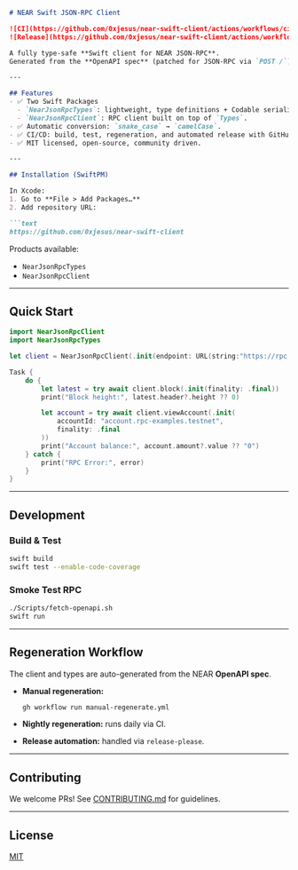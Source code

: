 ````markdown
# NEAR Swift JSON-RPC Client

![CI](https://github.com/0xjesus/near-swift-client/actions/workflows/ci.yml/badge.svg)
![Release](https://github.com/0xjesus/near-swift-client/actions/workflows/release-please.yml/badge.svg)

A fully type-safe **Swift client for NEAR JSON-RPC**.  
Generated from the **OpenAPI spec** (patched for JSON-RPC via `POST /`) with best practices for Swift developers.

---

## Features
- ✅ Two Swift Packages
  - `NearJsonRpcTypes`: lightweight, type definitions + Codable serialization.
  - `NearJsonRpcClient`: RPC client built on top of `Types`.
- ✅ Automatic conversion: `snake_case` → `camelCase`.
- ✅ CI/CD: build, test, regeneration, and automated release with GitHub Actions.
- ✅ MIT licensed, open-source, community driven.

---

## Installation (SwiftPM)

In Xcode:
1. Go to **File > Add Packages…**
2. Add repository URL:

```text
https://github.com/0xjesus/near-swift-client
````

Products available:

* `NearJsonRpcTypes`
* `NearJsonRpcClient`

---

## Quick Start

```swift
import NearJsonRpcClient
import NearJsonRpcTypes

let client = NearJsonRpcClient(.init(endpoint: URL(string:"https://rpc.testnet.near.org")!))

Task {
    do {
        let latest = try await client.block(.init(finality: .final))
        print("Block height:", latest.header?.height ?? 0)

        let account = try await client.viewAccount(.init(
            accountId: "account.rpc-examples.testnet",
            finality: .final
        ))
        print("Account balance:", account.amount?.value ?? "0")
    } catch {
        print("RPC Error:", error)
    }
}
```

---

## Development

### Build & Test

```bash
swift build
swift test --enable-code-coverage
```

### Smoke Test RPC

```bash
./Scripts/fetch-openapi.sh
swift run
```

---

## Regeneration Workflow

The client and types are auto-generated from the NEAR **OpenAPI spec**.

* **Manual regeneration:**

  ```bash
  gh workflow run manual-regenerate.yml
  ```
* **Nightly regeneration:** runs daily via CI.
* **Release automation:** handled via `release-please`.

---

## Contributing

We welcome PRs!
See [CONTRIBUTING.md](CONTRIBUTING.md) for guidelines.

---

## License

[MIT](LICENSE)

```
```
